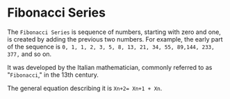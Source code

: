 # Fibonacci Series

The `Fibonacci Series` is sequence of numbers, starting with zero and one, is created by adding the previous two numbers. For example, the early part of the sequence is `0, 1, 1, 2, 3, 5, 8, 13, 21, 34, 55, 89,144, 233, 377,` and so on.

It was developed by the Italian mathematician, commonly referred to as "`Fibonacci`," in the 13th century.

The general equation describing it is `Xn+2= Xn+1 + Xn`.
